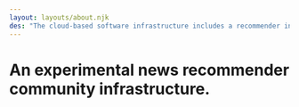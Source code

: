 ```yaml
---
layout: layouts/about.njk
des: "The cloud-based software infrastructure includes a recommender in which researchers can deploy custom algorithms and interfaces, a feed of news articles starting with those obtained through a partnership with the Associated Press, experiment-support modules including consent, payment, and surveying of subjects, and support for two news interfaces—first a news digest and then a progressive web news browser."
---
```

# An experimental news recommender community infrastructure.